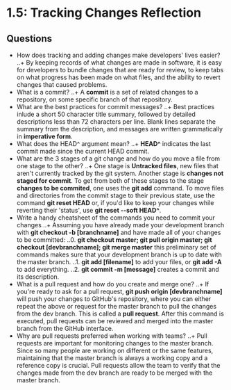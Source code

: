 # 1.5: Tracking Changes Reflection

## Questions

+ How does tracking and adding changes make developers' lives easier?
..+ By keeping records of what changes are made in software, it is easy for developers to bundle changes that are ready for review, to keep tabs on what progress has been made on what files, and the ability to revert changes that caused problems.
+ What is a commit?
..+ A **commit** is a set of related changes to a repository, on some specific branch of that repository.
+ What are the best practices for commit messages?
..+ Best practices inlude a short 50 character title summary, followed by detailed descriptions less than 72 characters per line. Blank lines separate the summary from the description, and messages are written grammatically in **imperative form**.
+ What does the HEAD^ argument mean?
..+ **HEAD^** indicates the last commit made since the current HEAD commit.
+ What are the 3 stages of a git change and how do you move a file from one stage to the other?
..+ One stage is **Untracked files**, new files that aren't currently tracked by the git system. Another stage is **changes not staged for commit**. To get from both of these stages to the stage **changes to be commited**, one uses the **git add** command. To move files and directories from  the commit stage to their previous state, use the command **git reset HEAD** or, if you'd like to keep your changes while reverting their 'status', use **git reset --soft HEAD^**.
+ Write a handy cheatsheet of the commands you need to commit your changes
..+ Assuming you have already made your development branch with **git checkout -b [branchname]** and have made all of your changes to be committed:
..0. **git checkout master; git pull origin master; git checkout [devbranchname]; git merge master** this preliminary set of commands makes sure that your development branch is up to date with the master branch.
..1. **git add [filename]** to add your files, or **git add -A** to add everything.
..2. **git commit -m [message]** creates a commit and its description.
+ What is a pull request and how do you create and merge one?
..+ If you're ready to ask for a pull request, **git push origin [devbranchname]** will push your changes to GitHub's repository, where you can either repeat the above or request for the master branch to pull the changes from the dev branch. This is called a **pull request**. After this command is executed, pull requests can be reviewed and merged into the master branch from the GitHub interface.
+ Why are pull requests preferred when working with teams?
..+ Pull requests are important for monitoring changes to the master branch. Since so many people are working on different or the same features, maintaining that the master branch is always a working copy and a reference copy is crucial. Pull requests allow the team to verify that the changes made from the dev branch are ready to be merged with the master branch.
